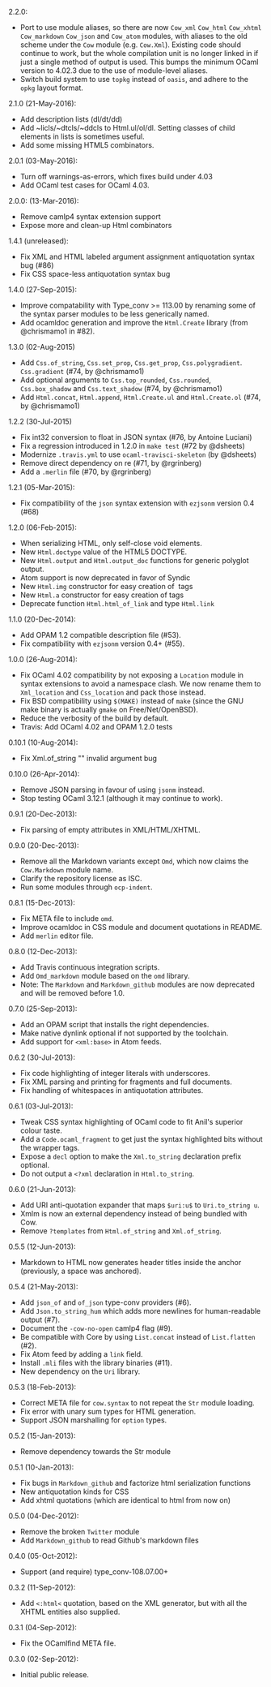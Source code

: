 2.2.0:
* Port to use module aliases, so there are now `Cow_xml` `Cow_html`
  `Cow_xhtml` `Cow_markdown` `Cow_json` and  `Cow_atom` modules,
  with aliases to the old scheme under the `Cow` module (e.g. `Cow.Xml`).
  Existing code should continue to work, but the whole compilation unit
  is no longer linked in if just a single method of output is used.
  This bumps the minimum OCaml version to 4.02.3 due to the use of
  module-level aliases.
* Switch build system to use `topkg` instead of `oasis`, and adhere
  to the `opkg` layout format.

2.1.0 (21-May-2016):
* Add description lists (dl/dt/dd)
* Add ~licls/~dtcls/~ddcls to Html.ul/ol/dl. Setting classes of child
  elements in lists is sometimes useful.
* Add some missing HTML5 combinators.

2.0.1 (03-May-2016):
* Turn off warnings-as-errors, which fixes build under 4.03
* Add OCaml test cases for OCaml 4.03.

2.0.0: (13-Mar-2016):
* Remove camlp4 syntax extension support
* Expose more and clean-up Html combinators

1.4.1 (unreleased):
* Fix XML and HTML labeled argument assignment antiquotation syntax bug (#86)
* Fix CSS space-less antiquotation syntax bug

1.4.0 (27-Sep-2015):
* Improve compatability with Type_conv >= 113.00 by renaming some of the
  syntax parser modules to be less generically named.
* Add ocamldoc generation and improve the `Html.Create` library
  (from @chrismamo1 in #82).

1.3.0 (02-Aug-2015)
* Add `Css.of_string`, `Css.set_prop`, `Css.get_prop`, `Css.polygradient`.
  `Css.gradient` (#74, by @chrismamo1)
* Add optional arguments to `Css.top_rounded`, `Css.rounded`, `Css.box_shadow`
  and `Css.text_shadow` (#74, by @chrismamo1)
* Add `Html.concat`, `Html.append`, `Html.Create.ul` and `Html.Create.ol`
  (#74, by @chrismamo1)

1.2.2 (30-Jul-2015)
* Fix int32 conversion to float in JSON syntax (#76, by Antoine Luciani)
* Fix a regression introduced in 1.2.0 in `make test` (#72 by @dsheets)
* Modernize `.travis.yml` to use `ocaml-travisci-skeleton` (by @dsheets)
* Remove direct dependency on re (#71, by @rgrinberg)
* Add a `.merlin` file (#70, by @rgrinberg)

1.2.1 (05-Mar-2015):
* Fix compatibility of the `json` syntax extension with `ezjsonm` version 0.4
  (#68)

1.2.0 (06-Feb-2015):
* When serializing HTML, only self-close void elements.
* New `Html.doctype` value of the HTML5 DOCTYPE.
* New `Html.output` and `Html.output_doc` functions for generic polyglot output.
* Atom support is now deprecated in favor of Syndic
* New `Html.img` constructor for easy creation of <img> tags
* New `Html.a` constructor for easy creation of <a> tags
* Deprecate function `Html.html_of_link` and type `Html.link`

1.1.0 (20-Dec-2014):
* Add OPAM 1.2 compatible description file (#53).
* Fix compatibility with `ezjsonm` version 0.4+ (#55).

1.0.0 (26-Aug-2014):
* Fix OCaml 4.02 compatibility by not exposing a `Location` module
  in syntax extensions to avoid a namespace clash. We now rename them
  to `Xml_location` and `Css_location` and pack those instead.
* Fix BSD compatibility using `$(MAKE)` instead of `make` (since the
  GNU make binary is actually `gmake` on Free/Net/OpenBSD).
* Reduce the verbosity of the build by default.
* Travis: Add OCaml 4.02 and OPAM 1.2.0 tests

0.10.1 (10-Aug-2014):
* Fix Xml.of_string "" invalid argument bug

0.10.0 (26-Apr-2014):
* Remove JSON parsing in favour of using `jsonm` instead.
* Stop testing OCaml 3.12.1 (although it may continue to work).

0.9.1 (20-Dec-2013):
* Fix parsing of empty attributes in XML/HTML/XHTML.

0.9.0 (20-Dec-2013):
* Remove all the Markdown variants except `Omd`, which now claims the
  `Cow.Markdown` module name.
* Clarify the repository license as ISC.
* Run some modules through `ocp-indent`.

0.8.1 (15-Dec-2013):
* Fix META file to include `omd`.
* Improve ocamldoc in CSS module and document quotations in README.
* Add `merlin` editor file.

0.8.0 (12-Dec-2013):
* Add Travis continuous integration scripts.
* Add `Omd_markdown` module based on the `omd` library.
* Note: The `Markdown` and `Markdown_github` modules are now deprecated and will
  be removed before 1.0.

0.7.0 (25-Sep-2013):
* Add an OPAM script that installs the right dependencies.
* Make native dynlink optional if not supported by the toolchain.
* Add support for `<xml:base>` in Atom feeds.

0.6.2 (30-Jul-2013):
* Fix code highlighting of integer literals with underscores.
* Fix XML parsing and printing for fragments and full documents.
* Fix handling of whitespaces in antiquotation attributes.

0.6.1 (03-Jul-2013):
* Tweak CSS syntax highlighting of OCaml code to fit Anil's superior colour
  taste.
* Add a `Code.ocaml_fragment` to get just the syntax highlighted bits without
  the wrapper tags.
* Expose a `decl` option to make the `Xml.to_string` declaration prefix optional.
* Do not output a `<?xml` declaration in `Html.to_string`.

0.6.0 (21-Jun-2013):
* Add URI anti-quotation expander that maps `$uri:u$` to `Uri.to_string u`.
* Xmlm is now an external dependency instead of being bundled with Cow.
* Remove `?templates` from `Html.of_string` and `Xml.of_string`.

0.5.5 (12-Jun-2013):
* Markdown to HTML now generates header titles inside the anchor (previously, a
  space was anchored).

0.5.4 (21-May-2013):
* Add `json_of` and `of_json` type-conv providers (#6).
* Add `Json.to_string_hum` which adds more newlines for human-readable output
  (#7).
* Document the `-cow-no-open` camlp4 flag (#9).
* Be compatible with Core by using `List.concat` instead of `List.flatten` (#2).
* Fix Atom feed by adding a `link` field.
* Install `.mli` files with the library binaries (#11).
* New dependency on the `Uri` library.

0.5.3 (18-Feb-2013):
* Correct META file for `cow.syntax` to not repeat the `Str` module loading.
* Fix error with unary sum types for HTML generation.
* Support JSON marshalling for `option` types.

0.5.2 (15-Jan-2013):
* Remove dependency towards the Str module

0.5.1 (10-Jan-2013):
* Fix bugs in `Markdown_github` and factorize html serialization functions
* New antiquotation kinds for CSS
* Add xhtml quotations (which are identical to html from now on)

0.5.0 (04-Dec-2012):
* Remove the broken `Twitter` module
* Add `Markdown_github` to read Github's markdown files

0.4.0 (05-Oct-2012):
* Support (and require) type_conv-108.07.00+

0.3.2 (11-Sep-2012):
* Add `<:html<` quotation, based on the XML generator,
  but with all the XHTML entities also supplied.

0.3.1 (04-Sep-2012):
* Fix the OCamlfind META file.

0.3.0 (02-Sep-2012):
* Initial public release.
